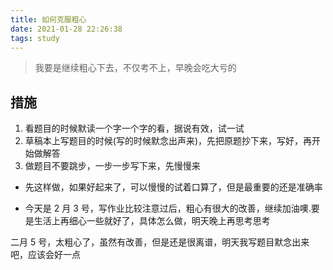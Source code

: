 ```yaml
---
title: 如何克服粗心
date: 2021-01-28 22:26:38
tags: study
---
```


> 我要是继续粗心下去，不仅考不上，早晚会吃大亏的

## 措施

1. 看题目的时候默读一个字一个字的看，据说有效，试一试
2. 草稿本上写题目的时候(写的时候默念出声来)，先把原题抄下来，写好，再开始做解答
3. 做题目不要跳步，一步一步写下来，先慢慢来

- 先这样做，如果好起来了，可以慢慢的试着口算了，但是最重要的还是准确率

- 今天是 2 月 3 号，写作业比较注意过后，粗心有很大的改善，继续加油噢.要是生活上再细心一些就好了，具体怎么做，明天晚上再思考思考

二月 5 号，太粗心了，虽然有改善，但是还是很离谱，明天我写题目默念出来吧，应该会好一点
